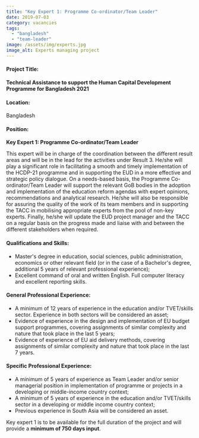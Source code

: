 ```yaml
---
title: "Key Expert 1: Programme Co-ordinator/Team Leader"
date: 2019-07-03
category: vacancies
tags: 
  - "bangladesh"
  - "team-leader"
image: /assets/img/experts.jpg
image_alt: Experts managing project
---
```


#### Project Title:

**Technical Assistance to support the Human Capital Development Programme for Bangladesh 2021**

#### Location:

Bangladesh

#### Position:

**Key Expert 1: Programme Co-ordinator/Team Leader**

This expert will be in charge of the coordination between the different result areas and will be in the lead for the activities under Result 3. He/she will play a significant role in facilitating a smooth and timely implementation of the HCDP-21 programme and in supporting the EUD in a more effective and strategic policy dialogue. On a needs-based basis, the Programme Co- ordinator/Team Leader will support the relevant GoB bodies in the adoption and implementation of the education reform agendas with expert opinions, recommendations and analytical research. He/she will also be responsible for assuring the quality of the work of its team members and in supporting the TACC in mobilising appropriate experts from the pool of non-key experts. Finally, he/she will update the EUD project manager and the TACC on a regular basis on the progress made and liaise with and between the different stakeholders when required.

#### Qualifications and Skills:

- Master's degree in education, social sciences, public administration, economics or other relevant field (or in the case of a Bachelor's degree, additional 5 years of relevant professional experience);
- Excellent command of oral and written English. Full computer literacy and excellent reporting skills.

#### General Professional Experience:

- A minimum of 12 years of experience in the education and/or TVET/skills sector. Experience in both sectors will be considered an asset;
- Evidence of experience in the design and implementation of EU budget support programmes, covering assignments of similar complexity and nature that took place in the last 5 years;
- Evidence of experience of EU aid delivery methods, covering assignments of similar complexity and nature that took place in the last 7 years.

#### Specific Professional Experience:

- A minimum of 5 years of experience as Team Leader and/or senior managerial position in implementation of programme or projects in a developing or middle-income country context;
- A minimum of 5 years of experience in the education and/or TVET/skills sector in a developing or middle income country context;
- Previous experience in South Asia will be considered an asset.

Key expert 1 is to be available for the full duration of the project and will provide a **minimum of 750 days input**.
